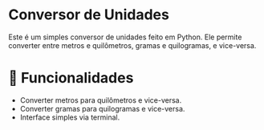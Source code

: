 # Conversor de Unidades  
Este é um simples conversor de unidades feito em Python. Ele permite converter entre metros e quilômetros, gramas e quilogramas, e vice-versa.  

# 📌 Funcionalidades  

- Converter metros para quilômetros e vice-versa.
- Converter gramas para quilogramas e vice-versa.
- Interface simples via terminal.
